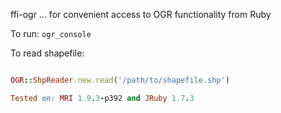 ffi-ogr
... for convenient access to OGR functionality from Ruby

To run: `ogr_console`

To read shapefile:

```ruby

OGR::ShpReader.new.read('/path/to/shapefile.shp')

Tested on: MRI 1.9.3-p392 and JRuby 1.7.3
